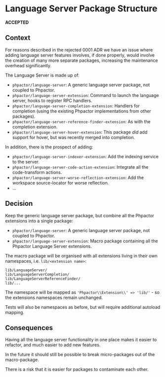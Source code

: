 Language Server Package Structure
=================================

**ACCEPTED**

Context
-------

For reasons described in the rejected 0001 ADR we have an issue where adding
language server features involves, if done properly, would involve the
creation of many more separate packages, increasing the maintenance overhead
significantly.

The Language Server is made up of:

- `phpactor/language-server`: A generic language server package, not coupled
  to Phpactor.
- `phpactor/language-server-extension`: Command to launch the language server,
  hooks to register RPC handlers.
- `phpactor/language-server-completion-extension`: Handlers for completion
  (using the existing Phpactor implementations from other packages).
- `phpactor/language-server-reference-finder-extension`: As with the
  completion extension.
- `phpactor/language-server-hover-extension`: This package _did_ add support
  for hover, but was recently merged into completion.

In addition, there is the prospect of adding:

- `phpactor/language-server-indexer-extension`: Add the indexing service to
  the server.
- `phpactor/language-server-code-action-extension`: Integrate all the
  code-transform actions.
- `phpactor/language-server-worse-reflection-extension`: Add the workspace
  source-locator for worse reflection.
- ...

Decision
--------

Keep the generic language server package, but combine all the Phpactor extensions into
a single package:

- `phpactor/language-server`: A generic language server package, not coupled
  to Phpactor.
- `phpactor/language-server-extension`: Macro package containing all the
  Phpactor Language Server extensions.

The macro package will be organised with all extensions living in their own
namespaces, i.e. `lib/<extension name>`:

```
lib/LanguageServer/
lib/LanguageServerCompletion/
lib/LanguageServerReferenceFinder/
lib/...
```

The namespace will be mapped as `'Phpactor\\Extension\\' => 'lib/'` - so the
extensions namespaces remain unchanged.

Tests will also be namespaces as before, but will require additional autoload
mapping.

Consequences
------------

Having all the language server functionality in one place makes it easier to
refactor, and much easier to add new features.

In the future it should still be possible to break micro-packages out of the
macro-package.

There is a risk that it is easier for packages to contaminate each other.
